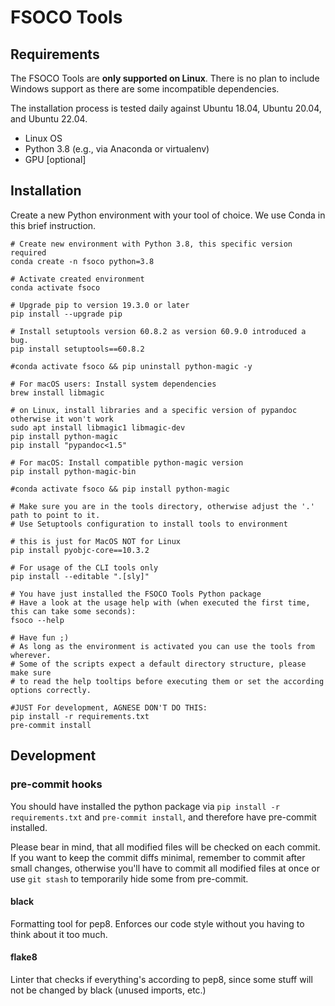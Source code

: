 # FSOCO Tools

## Requirements

The FSOCO Tools are __only supported on Linux__. There is no plan to include Windows support as there are some incompatible dependencies.

The installation process is tested daily against Ubuntu 18.04, Ubuntu 20.04, and Ubuntu 22.04.

- Linux OS
- Python 3.8 (e.g., via Anaconda or virtualenv)
- GPU [optional]

## Installation
Create a new Python environment with your tool of choice. We use Conda in this brief instruction.

```shell script
# Create new environment with Python 3.8, this specific version required 
conda create -n fsoco python=3.8

# Activate created environment
conda activate fsoco

# Upgrade pip to version 19.3.0 or later
pip install --upgrade pip

# Install setuptools version 60.8.2 as version 60.9.0 introduced a bug.
pip install setuptools==60.8.2

#conda activate fsoco && pip uninstall python-magic -y

# For macOS users: Install system dependencies
brew install libmagic

# on Linux, install libraries and a specific version of pypandoc otherwise it won't work
sudo apt install libmagic1 libmagic-dev
pip install python-magic
pip install "pypandoc<1.5" 

# For macOS: Install compatible python-magic version
pip install python-magic-bin

#conda activate fsoco && pip install python-magic

# Make sure you are in the tools directory, otherwise adjust the '.' path to point to it.
# Use Setuptools configuration to install tools to environment

# this is just for MacOS NOT for Linux
pip install pyobjc-core==10.3.2

# For usage of the CLI tools only
pip install --editable ".[sly]"

# You have just installed the FSOCO Tools Python package
# Have a look at the usage help with (when executed the first time, this can take some seconds):
fsoco --help

# Have fun ;)
# As long as the environment is activated you can use the tools from wherever.
# Some of the scripts expect a default directory structure, please make sure
# to read the help tooltips before executing them or set the according options correctly.

#JUST For development, AGNESE DON'T DO THIS:
pip install -r requirements.txt
pre-commit install

``` 
## Development
### pre-commit hooks
You should have installed the python package via `pip install -r requirements.txt` and `pre-commit install`, and therefore have pre-commit installed.

Please bear in mind, that all modified files will be checked on each commit. If you want to keep the commit diffs minimal, remember to
commit after small changes, otherwise you'll have to commit all modified files at once or use `git stash` to temporarily hide some from pre-commit.
#### black
Formatting tool for pep8. Enforces our code style without you having to think about it too much.
#### flake8
Linter that checks if everything's according to pep8, since some stuff will not be changed by black (unused imports, etc.)


